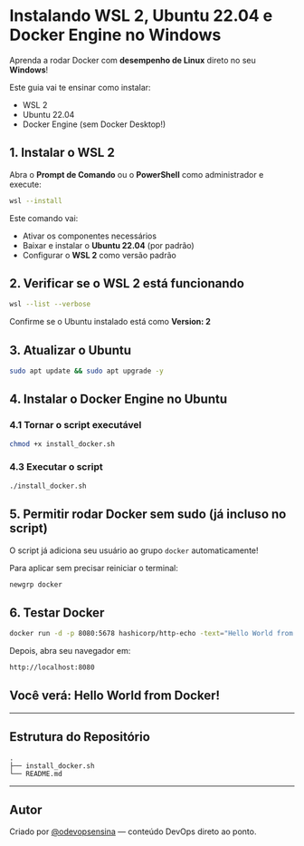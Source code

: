 # Instalando WSL 2, Ubuntu 22.04 e Docker Engine no Windows

Aprenda a rodar Docker com **desempenho de Linux** direto no seu **Windows**!

Este guia vai te ensinar como instalar:
- WSL 2
- Ubuntu 22.04
- Docker Engine (sem Docker Desktop!)

## 1. Instalar o WSL 2

Abra o **Prompt de Comando** ou o **PowerShell** como administrador e execute:

```bash
wsl --install
```

Este comando vai:
- Ativar os componentes necessários
- Baixar e instalar o **Ubuntu 22.04** (por padrão)
- Configurar o **WSL 2** como versão padrão

## 2. Verificar se o WSL 2 está funcionando

```bash
wsl --list --verbose
```

Confirme se o Ubuntu instalado está como **Version: 2** 

## 3. Atualizar o Ubuntu

```bash
sudo apt update && sudo apt upgrade -y
```

## 4. Instalar o Docker Engine no Ubuntu

### 4.1 Tornar o script executável

```bash
chmod +x install_docker.sh
```

### 4.3 Executar o script

```bash
./install_docker.sh
```

## 5. Permitir rodar Docker sem sudo (já incluso no script)

O script já adiciona seu usuário ao grupo `docker` automaticamente!

Para aplicar sem precisar reiniciar o terminal:

```bash
newgrp docker
```

## 6. Testar Docker

```bash
docker run -d -p 8080:5678 hashicorp/http-echo -text="Hello World from Docker!"
```

Depois, abra seu navegador em:

```bash
http://localhost:8080
```

Você verá: Hello World from Docker!
---

---

## Estrutura do Repositório

```
.
├── install_docker.sh
└── README.md
```

---

## Autor

Criado por [@odevopsensina](https://instagram.com/odevopsensina) — conteúdo DevOps direto ao ponto.
